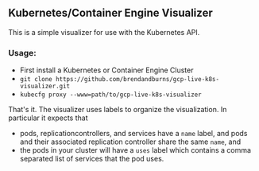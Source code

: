 ## Kubernetes/Container Engine Visualizer

This is a simple visualizer for use with the Kubernetes API.

### Usage:
   * First install a Kubernetes or Container Engine Cluster
   * ```git clone https://github.com/brendandburns/gcp-live-k8s-visualizer.git```
   * ```kubecfg proxy --www=path/to/gcp-live-k8s-visualizer```

That's it.  The visualizer uses labels to organize the visualization.  In particular it expects that

   * pods, replicationcontrollers, and services have a ```name``` label, and pods and their associated replication controller share the same ```name```, and
   * the pods in your cluster will have a ```uses``` label which contains a comma separated list of services that the pod uses.
